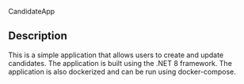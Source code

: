 CandidateApp


## Description

This is a simple application that allows users to create and update candidates. The application is built using the .NET 8 framework. The application is also dockerized and can be run using docker-compose.
